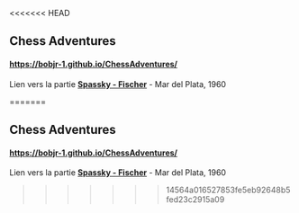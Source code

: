 <<<<<<< HEAD
## Chess Adventures

#### https://bobjr-1.github.io/ChessAdventures/

Lien vers la partie **[Spassky - Fischer][1]** - Mar del Plata, 1960

[1]: https://github.com/bobjr-1/ChessAdventures/blob/master/src/Mar_del_Plata_1960_Spassky_Fischer.html
=======
## Chess Adventures

#### https://bobjr-1.github.io/ChessAdventures/

Lien vers la partie **[Spassky - Fischer][1]** - Mar del Plata, 1960

[1]: C:\Users\RDumoulin\Documents\GitHub\ChessAdventures\src\Mar_del_Plata_1960_Spassky_Fischer.html
>>>>>>> 14564a016527853fe5eb92648b5fed23c2915a09
